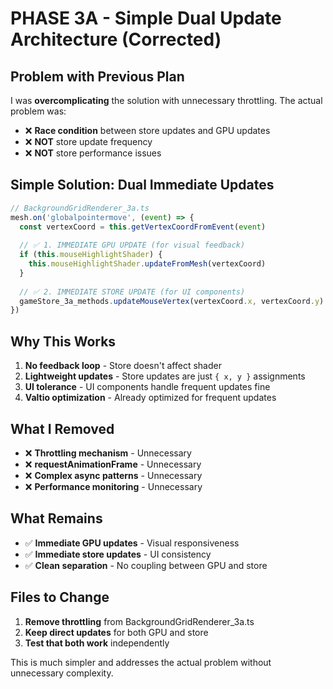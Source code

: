 # PHASE 3A - Simple Dual Update Architecture (Corrected)

## **Problem with Previous Plan**

I was **overcomplicating** the solution with unnecessary throttling. The actual problem was:
- ❌ **Race condition** between store updates and GPU updates
- ❌ **NOT** store update frequency
- ❌ **NOT** store performance issues

## **Simple Solution: Dual Immediate Updates**

```typescript
// BackgroundGridRenderer_3a.ts
mesh.on('globalpointermove', (event) => {
  const vertexCoord = this.getVertexCoordFromEvent(event)
  
  // ✅ 1. IMMEDIATE GPU UPDATE (for visual feedback)
  if (this.mouseHighlightShader) {
    this.mouseHighlightShader.updateFromMesh(vertexCoord)
  }
  
  // ✅ 2. IMMEDIATE STORE UPDATE (for UI components)
  gameStore_3a_methods.updateMouseVertex(vertexCoord.x, vertexCoord.y)
})
```

## **Why This Works**

1. **No feedback loop** - Store doesn't affect shader
2. **Lightweight updates** - Store updates are just `{ x, y }` assignments
3. **UI tolerance** - UI components handle frequent updates fine
4. **Valtio optimization** - Already optimized for frequent updates

## **What I Removed**

- ❌ **Throttling mechanism** - Unnecessary
- ❌ **requestAnimationFrame** - Unnecessary
- ❌ **Complex async patterns** - Unnecessary
- ❌ **Performance monitoring** - Unnecessary

## **What Remains**

- ✅ **Immediate GPU updates** - Visual responsiveness
- ✅ **Immediate store updates** - UI consistency
- ✅ **Clean separation** - No coupling between GPU and store

## **Files to Change**

1. **Remove throttling** from BackgroundGridRenderer_3a.ts
2. **Keep direct updates** for both GPU and store
3. **Test that both work** independently

This is much simpler and addresses the actual problem without unnecessary complexity.